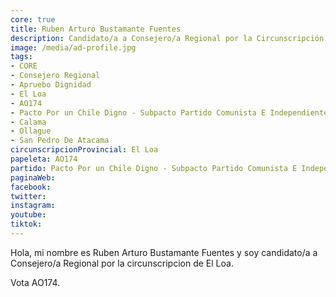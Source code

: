 ```yaml
---
core: true
title: Ruben Arturo Bustamante Fuentes
description: Candidato/a a Consejero/a Regional por la Circunscripción de El Loa
image: /media/ad-profile.jpg
tags:
- CORE
- Consejero Regional
- Apruebo Dignidad
- El Loa
- AO174
- Pacto Por un Chile Digno - Subpacto Partido Comunista E Independientes - Independientes
- Calama
- Ollague
- San Pedro De Atacama
circunscripcionProvincial: El Loa
papeleta: AO174
partido: Pacto Por un Chile Digno - Subpacto Partido Comunista E Independientes - Independientes
paginaWeb:
facebook:
twitter:
instagram:
youtube:
tiktok:
---
```

Hola, mi nombre es Ruben Arturo Bustamante Fuentes y soy candidato/a a Consejero/a Regional por la circunscripcion de El Loa.

Vota AO174.